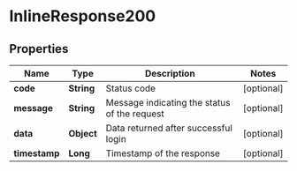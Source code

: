 # InlineResponse200

## Properties
Name | Type | Description | Notes
------------ | ------------- | ------------- | -------------
**code** | **String** | Status code |  [optional]
**message** | **String** | Message indicating the status of the request |  [optional]
**data** | **Object** | Data returned after successful login |  [optional]
**timestamp** | **Long** | Timestamp of the response |  [optional]
